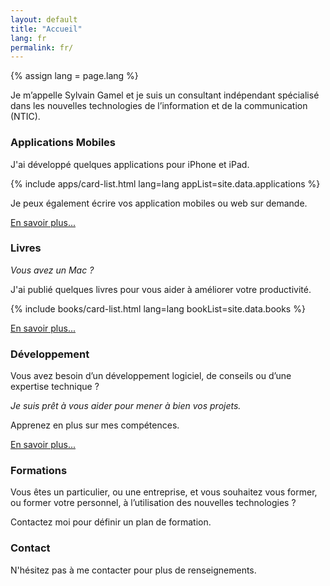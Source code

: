 ```yaml
---
layout: default
title: "Accueil"
lang: fr
permalink: fr/
---
```


{% assign lang = page.lang %}


Je m’appelle Sylvain Gamel et je suis un consultant indépendant spécialisé 
dans les nouvelles technologies de l’information et de la communication (NTIC).


### Applications Mobiles


J'ai développé quelques applications pour iPhone et iPad.

{% include apps/card-list.html lang=lang appList=site.data.applications %}

Je peux également écrire vos application mobiles ou web sur demande.

[En savoir plus...](/fr/applications)


### Livres

*Vous avez un Mac ?*

J'ai publié quelques livres pour vous aider à améliorer votre productivité.

{% include books/card-list.html lang=lang bookList=site.data.books %}

[En savoir plus...](/fr/livres)


### Développement


Vous avez besoin d’un développement logiciel, de conseils ou d’une expertise 
technique ? 

*Je suis prêt à vous aider pour mener à bien vos projets.*

Apprenez en plus sur mes compétences.

[En savoir plus...](/fr/a-propos)


### Formations


Vous êtes un particulier, ou une entreprise, et vous souhaitez vous former, 
ou former votre personnel, à l’utilisation des nouvelles technologies ? 

Contactez moi pour définir un plan de formation.


### Contact


N'hésitez pas à me contacter pour plus de renseignements.

